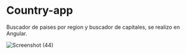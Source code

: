 # Country-app

Buscador de paises por region y buscador de capitales, se realizo en Angular.


![Screenshot (44)](https://user-images.githubusercontent.com/57128298/233797826-f922d786-44ac-4225-b885-3bf430c6a0fc.png)
